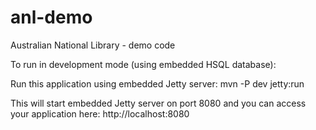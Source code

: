 # anl-demo
Australian National Library - demo code

To run in development mode (using embedded HSQL database):

Run this application using embedded Jetty server: mvn -P dev jetty:run 

This will start embedded Jetty server on port 8080 and you can access your application here: http://localhost:8080
